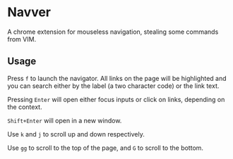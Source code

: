 # Navver

A chrome extension for mouseless navigation, stealing some commands from VIM.

## Usage

Press `f` to launch the navigator. All links on the page will be highlighted
and you can search either by the label (a two character code) or the link text.

Pressing `Enter` will open either focus inputs or click on links, depending
on the context.

`Shift+Enter` will open in a new window.

Use `k` and `j` to scroll up and down respectively.

Use `gg` to scroll to the top of the page, and `G` to scroll to the bottom.
